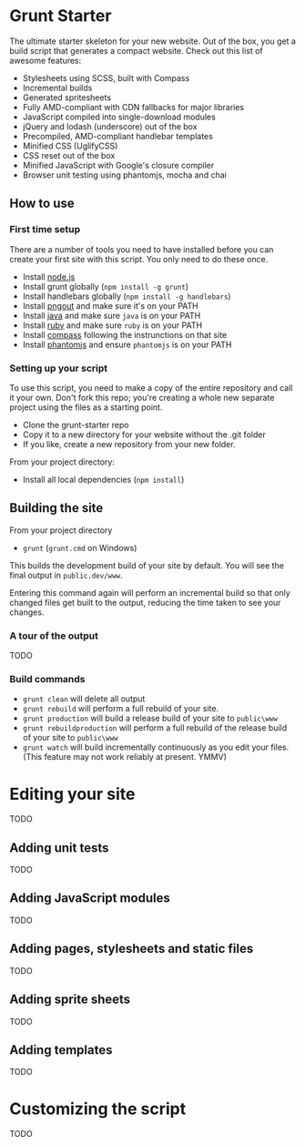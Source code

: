 Grunt Starter
=============

The ultimate starter skeleton for your new website. Out of the box, you get a build script that generates a compact website. Check out this list of awesome features:

- Stylesheets using SCSS, built with Compass
- Incremental builds
- Generated spritesheets
- Fully AMD-compliant with CDN fallbacks for major libraries
- JavaScript compiled into single-download modules
- jQuery and lodash (underscore) out of the box
- Precompiled, AMD-compliant handlebar templates
- Minified CSS (UglifyCSS)
- CSS reset out of the box
- Minified JavaScript with Google's closure compiler
- Browser unit testing using phantomjs, mocha and chai

How to use
----------

### First time setup

There are a number of tools you need to have installed before you can create your first site with this script. You only need to do these once.

- Install [node.js](http://nodejs.org/)
- Install grunt globally (`npm install -g grunt`)
- Install handlebars globally (`npm install -g handlebars`)
- Install [pngout](http://advsys.net/ken/utils.htm) and make sure it's on your PATH
- Install [java](http://www.oracle.com/technetwork/java/javase/downloads/index.html) and make sure `java` is on your PATH
- Install [ruby](http://www.ruby-lang.org) and make sure `ruby` is on your PATH
- Install [compass](http://compass-style.org/install/) following the instrunctions on that site
- Install [phantomjs](http://phantomjs.org/) and ensure `phantomjs` is on your PATH

### Setting up your script

To use this script, you need to make a copy of the entire repository and call it your own. Don't fork this repo; you're creating a whole new separate project using the files as a starting point.

- Clone the grunt-starter repo
- Copy it to a new directory for your website without the .git folder
- If you like, create a new repository from your new folder.

From your project directory:

- Install all local dependencies (`npm install`)

Building the site
-----------------

From your project directory

- `grunt` (`grunt.cmd` on Windows)

This builds the development build of your site by default. You will see the final output in `public.dev/www`.

Entering this command again will perform an incremental build so that only changed files get built to the output, reducing the time taken to see your changes.

### A tour of the output

TODO

### Build commands

- `grunt clean` will delete all output
- `grunt rebuild` will perform a full rebuild of your site.
- `grunt production` will build a release build of your site to `public\www`
- `grunt rebuildproduction` will perform a full rebuild of the release build of your site to `public\www`
- `grunt watch` will build incrementally continuously as you edit your files. (This feature may not work reliably at present. YMMV)

Editing your site
=================

TODO


Adding unit tests
-----------------

TODO

Adding JavaScript modules
-------------------------

TODO

Adding pages, stylesheets and static files
------------------------------------------

TODO

Adding sprite sheets
--------------------

TODO

Adding templates
----------------

TODO

Customizing the script
======================

TODO
